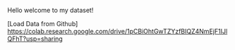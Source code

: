 Hello welcome to my dataset!

[Load Data from Github] https://colab.research.google.com/drive/1pCBiOhtGwTZYzfBIQZ4NmEjF1IJlQFhT?usp=sharing
